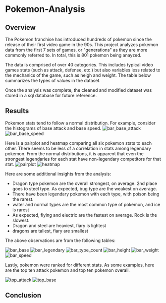 # Pokemon-Analysis

## Overview

The Pokemon franchise has introduced hundreds of pokemon since the release of their first video game in the 90s. This project analyzes pokemon data from the first 7 sets of games, or "generations" as they are more commonly referred to. In total, this is 801 pokemon being anayzed. 

The data is comprised of over 40 categories. This includes typical video games stats (such as attack, defense, etc.) but also variables less related to the mechanics of the game, such as heigh and weight. The table below summarizes the types of values in the dataset.

Once the analysis was complete, the cleaned and modified dataset was stored in a sql database for future reference. 

## Results

Pokemon stats tend to follow a normal distribution. For example, consider the histograms of base attack and base speed. 
![bar_base_attack](Resources/bar_base_attack.png)
![bar_base_speed](Resources/bar_base_speed.png)

Here is a pairplot and heatmap comparing all six pokemon stats to each other. There seems to be less of a correlation in stats among legendary pokemon. From the normal distributions, it is apparent that even the strongest legendaries for each stat have non-legendary competitors for that stat.
![pairplot](Resources/pairplot.png)
![heatmap](Resources/heatmap.png)

Here are some additional insights from the analysis:

* Dragon type pokemon are the overall strongest, on average. 2nd place goes to steel type. As expected, bug type are the weakest on average.
* There have been legendary pokemon with each type, with poison being the rarest.
* water and normal types are the most common type of pokemon, and ice is rarest
* As expected, flying and electric are the fastest on average. Rock is the slowest.
* Dragon and steel are heaviest, fiary is lightest
* dragons are tallest, fiary are smallest

The above observations are from the following tables: 

![bar_base](Resources/bar_base.png)
![bar_legendary](Resources/bar_legendary.png)
![bar_type_count](Resources/bar_type_count.png)
![bar_height](Resources/bar_height.png)
![bar_weight](Resources/bar_weight.png)
![bar_speed](Resources/bar_speed.png)

Lastly, pokemon were ranked for different stats. As some examples, here are the top ten attack pokemon and top ten pokemon overall.

![top_attack](top_attack.png)
![top_base](top_base.png)

## Conclusion




